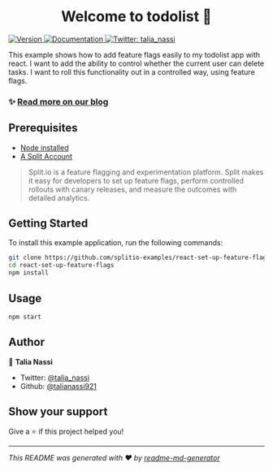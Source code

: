<h1 align="center">Welcome to todolist 👋</h1>
<p>
  <a href="https://www.npmjs.com/package/todolist" target="_blank">
    <img alt="Version" src="https://img.shields.io/npm/v/todolist.svg">
  </a>
  <a href="https://help.split.io/hc/en-us/articles/360020448791-JavaScript-SDK" target="_blank">
    <img alt="Documentation" src="https://img.shields.io/badge/documentation-yes-brightgreen.svg" />
  </a>
  <a href="https://twitter.com/talia_nassi" target="_blank">
    <img alt="Twitter: talia_nassi" src="https://img.shields.io/twitter/follow/talia_nassi.svg?style=social" />
  </a>
</p>

This example shows how to add feature flags easily to my todolist app with react. I want to add the ability to control whether the current user can delete tasks. I want to roll this functionality out in a controlled way, using feature flags.

### ✨ [Read more on our blog](https://www.split.io/blog/react-feature-flags-10-minutes/)

## Prerequisites

* [Node installed](https://nodejs.org/en/)
* [A Split Account](https://www.split.io/signup/)
> Split.io is a feature flagging and experimentation platform. Split makes it easy for developers to set up feature flags, perform controlled rollouts with canary releases, and measure the outcomes with detailed analytics.

## Getting Started
To install this example application, run the following commands:

```sh
git clone https://github.com/splitio-examples/react-set-up-feature-flags.git 
cd react-set-up-feature-flags
npm install 
```

## Usage

```sh
npm start
```

## Author

👤 **Talia Nassi**

* Twitter: [@talia_nassi](https://twitter.com/talia_nassi)
* Github: [@talianassi921](https://github.com/talianassi921)

## Show your support

Give a ⭐️ if this project helped you!

***
_This README was generated with ❤️ by [readme-md-generator](https://github.com/kefranabg/readme-md-generator)_
